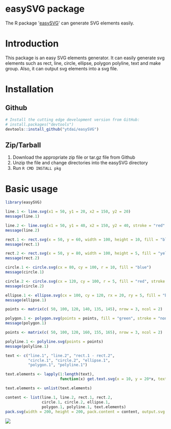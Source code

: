 

easySVG package
==============

The R package '[easySVG](https://github.com/ytdai/easySVG)' can generate SVG elements easily.

# Introduction 

This package is an easy SVG elements generator. It can easily generate svg elements such as rect, line, circle, ellipse, polygon polyline, text and make group. Also, it can output svg elements into a svg file.

# Installation

## Github

``` r
# Install the cutting edge development version from GitHub:
# install.packages("devtools")
devtools::install_github("ytdai/easySVG")
```

## Zip/Tarball

1. Download the appropriate zip file or tar.gz file from Github
2. Unzip the file and change directories into the easySVG directory
3. Run `R CMD INSTALL pkg`

# Basic usage

``` r
library(easySVG)

line.1 <- line.svg(x1 = 50, y1 = 20, x2 = 150, y2 = 20)
message(line.1)

line.2 <- line.svg(x1 = 50, y1 = 40, x2 = 150, y2 = 40, stroke = "red", stroke.width = 3)
message(line.2)

rect.1 <- rect.svg(x = 50, y = 60, width = 100, height = 10, fill = "blue")
message(rect.1)

rect.2 <- rect.svg(x = 50, y = 80, width = 100, height = 5, fill = "yellow", stroke = "none")
message(rect.2)

circle.1 <- circle.svg(cx = 80, cy = 100, r = 10, fill = "blue")
message(circle.1)

circle.2 <- circle.svg(cx = 120, cy = 100, r = 5, fill = "red", stroke = "none")
message(circle.2)

ellipse.1 <- ellipse.svg(cx = 100, cy = 120, rx = 20, ry = 5, fill = "blue")
message(ellipse.1)

points <- matrix(c( 50, 100, 120, 140, 135, 145), nrow = 3, ncol = 2)

polygon.1 <- polygon.svg(points = points, fill = "green", stroke = "none")
message(polygon.1)

points <- matrix(c( 50, 100, 120, 160, 155, 165), nrow = 3, ncol = 2)

polyline.1 <- polyline.svg(points = points)
message(polyline.1)

text <- c("line.1", "line.2", "rect.1 - rect.2",
          "circle.1", "circle.2", "ellipse.1",
          "polygon.1", "polyline.1")

text.elements <- lapply(1:length(text), 
                        function(x) get.text.svg(x = 10, y = 20*x, text.content = text[x], font.size = 6))

text.elements <- unlist(text.elements)

content <- list(line.1, line.2, rect.1, rect.2,
                circle.1, circle.2, ellipse.1,
                polygon.1, polyline.1, text.elements)
pack.svg(width = 200, height = 200, pack.content = content, output.svg.name = "eleSVG.svg")
```

![](https://github.com/ytdai/easySVG/blob/master/vignettes/eleSVG.svg)



